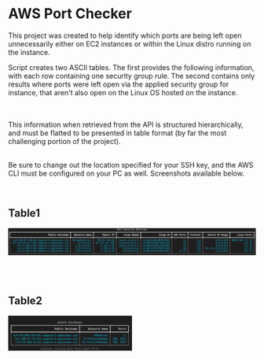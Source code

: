 # AWS Port Checker 

This project was created to help identify which ports are being left open unnecessarily either on EC2 instances or within the Linux distro running on the instance.

Script creates two ASCII tables. The first provides the following information, with each row containing one security group rule. The second contains only results where ports were left open via the applied security group for instance, that aren't also open on the Linux OS hosted on the instance.

<br>
<br>
This information when retrieved from the API is structured hierarchically, and must be flatted to be presented in table format (by far the most challenging portion of the project).

<br>
<br>

Be sure to change out the location specified for your SSH key, and the AWS CLI must be configured on your PC as well. Screenshots available below.

<br>

## Table1
![AWS_ALL_ITEMS](https://github.com/hydropero/AWS_PortChecker/blob/Main/images/Screen%20Shot%202023-02-10%20at%207.33.17%20AM.png?raw=true)

<br>
<br>

## Table2
<img src="https://github.com/hydropero/AWS_PortChecker/blob/Main/images/Screen%20Shot%202023-02-15%20at%207.14.30%20PM.png?raw=true"  width="50%" height="25%">
